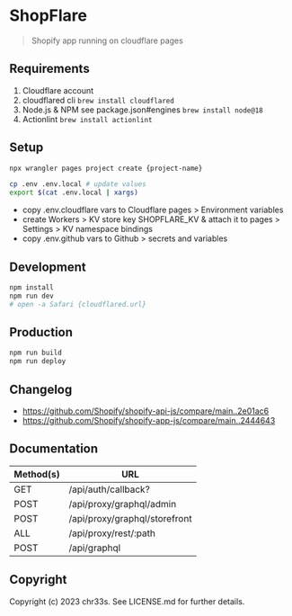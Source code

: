 # ShopFlare

> Shopify app running on cloudflare pages

## Requirements

1. Cloudflare account
2. cloudflared cli `brew install cloudflared`
3. Node.js & NPM see package.json#engines `brew install node@18`
4. Actionlint `brew install actionlint`

## Setup

```sh
npx wrangler pages project create {project-name}

cp .env .env.local # update values
export $(cat .env.local | xargs)
```

- copy .env.cloudflare vars to Cloudflare pages > Environment variables
- create Workers > KV store key SHOPFLARE_KV & attach it to pages > Settings > KV namespace bindings
- copy .env.github vars to Github > secrets and variables

## Development

```sh
npm install
npm run dev
# open -a Safari {cloudflared.url}
```

## Production

```sh
npm run build
npm run deploy
```

## Changelog

- https://github.com/Shopify/shopify-api-js/compare/main..2e01ac6
- https://github.com/Shopify/shopify-app-js/compare/main..2444643

## Documentation

| Method(s) | URL                           |
| --------- | ----------------------------- |
| GET       | /api/auth/callback?           |
| POST      | /api/proxy/graphql/admin      |
| POST      | /api/proxy/graphql/storefront |
| ALL       | /api/proxy/rest/:path         |
| POST      | /api/graphql                  |

## Copyright

Copyright (c) 2023 chr33s. See LICENSE.md for further details.
